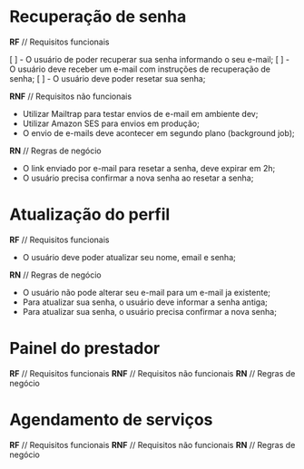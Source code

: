 # Recuperação de senha

**RF** // Requisitos funcionais

[ ] - O usuário de poder recuperar sua senha informando o seu e-mail;
[ ] - O usuário deve receber um e-mail com instruções de recuperação de senha;
[ ] - O usuário deve poder resetar sua senha;

**RNF** // Requisitos não funcionais

- Utilizar Mailtrap para testar envios de e-mail em ambiente dev;
- Utilizar Amazon SES para envios em produção;
- O envio de e-mails deve acontecer em segundo plano (background job);

**RN** // Regras de negócio

- O link enviado por e-mail para resetar a senha, deve expirar em 2h;
- O usuário  precisa confirmar a nova senha ao resetar a senha;

# Atualização do perfil

**RF** // Requisitos funcionais

- O usuário deve poder atualizar seu nome, email e senha;

**RN** // Regras de negócio

- O usuário não pode alterar seu e-mail para um e-mail ja existente;
- Para atualizar sua senha, o usuário deve informar a senha antiga;
- Para atualizar sua senha, o usuário precisa confirmar a nova senha;

# Painel do prestador

**RF** // Requisitos funcionais
**RNF** // Requisitos não funcionais
**RN** // Regras de negócio

# Agendamento de serviços

**RF** // Requisitos funcionais
**RNF** // Requisitos não funcionais
**RN** // Regras de negócio
